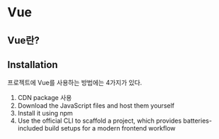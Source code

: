 # Vue

## Vue란?

## Installation

프로젝트에 Vue를 사용하는 방법에는 4가지가 있다.

1. CDN package 사용
2. Download the JavaScript files and host them yourself
3. Install it using npm
4. Use the official CLI to scaffold a project, which provides batteries-included build setups for a modern frontend workflow

